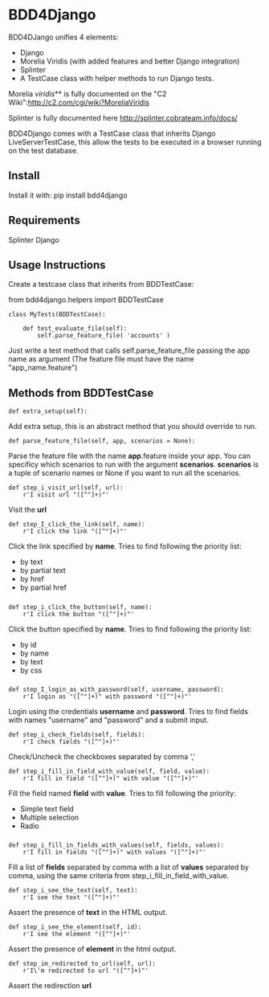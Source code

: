 BDD4Django
=============

BDD4DJango unifies 4 elements:
+ Django
+ Morelia Viridis (with added features and better Django integration)
+ Splinter
+ A TestCase class with helper methods to run Django tests.

Morelia *viridis*** is fully documented on the "C2 Wiki":http://c2.com/cgi/wiki?MoreliaViridis

Splinter is fully documented here http://splinter.cobrateam.info/docs/

BDD4Django comes with a TestCase class that inherits Django LiveServerTestCase, this allow the tests to be executed in a browser running on the test database.

Install
-------

Install it with:
    pip install bdd4django

Requirements
------------
Splinter
Django

Usage Instructions
------------------
Create a testcase class that inherits from BDDTestCase:

from bdd4django.helpers import BDDTestCase

    class MyTests(BDDTestCase):

        def test_evaluate_file(self):
            self.parse_feature_file( 'accounts' )

Just write a test method that calls self.parse_feature_file passing the app name as argument (The feature file must have the name "app_name.feature")

Methods from BDDTestCase
----------------------------
    def extra_setup(self):

Add extra setup, this is an abstract method that you should override to run.

    def parse_feature_file(self, app, scenarios = None):

Parse the feature file with the name <b>app</b>.feature inside your app.
You can specificy which scenarios to run with the argument <b>scenarios</b>.
<b>scenarios</b> is a tuple of scenario names or None if you want to run all the scenarios.

    def step_i_visit_url(self, url):
        r'I visit url "([^"]+)"'

Visit the <b>url</b>



    def step_I_click_the_link(self, name):
        r'I click the link "([^"]+)"'

Click the link specified by <b>name</b>.
Tries to find following the priority list:
+ by text
+ by partial text
+ by href
+ by partial href

#####

    def step_i_click_the_button(self, name):
        r'I click the button "([^"]+)"'

Click the button specified by <b>name</b>.
Tries to find following the priority list:
+ by id
+ by name
+ by text
+ by css

#####

    def step_I_login_as_with_password(self, username, password):
        r'I login as "([^"]+)" with password "([^"]+)"'

Login using the credentials <b>username</b> and <b>password</b>.
Tries to find fields with names "username" and "password" and a submit input.

    def step_i_check_fields(self, fields):
        r'I check fields "([^"]+)"'

Check/Uncheck the checkboxes separated by comma ','

    def step_i_fill_in_field_with_value(self, field, value):
        r'I fill in field "([^"]+)" with value "([^"]+)"'

Fill the field named <b>field</b> with <b>value</b>.
Tries to fill following the priority:
+ Simple text field
+ Multiple selection
+ Radio

#####

    def step_i_fill_in_fields_with_values(self, fields, values):
        r'I fill in fields "([^"]+)" with values "([^"]+)"'

Fill a list of <b>fields</b> separated by comma with a list of <b>values</b> separated by comma, using the same criteria from step_i_fill_in_field_with_value.

    def step_i_see_the_text(self, text):
        r'I see the text "([^"]+)"'

Assert the presence of <b>text</b> in the HTML output.

    def step_i_see_the_element(self, id):
        r'I see the element "([^"]+)"'

Assert the presence of <b>element</b> in the html output.

    def step_im_redirected_to_url(self, url):
        r'I\'m redirected to url "([^"]+)"'

Assert the redirection <b>url</b>
